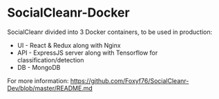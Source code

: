 # SocialCleanr-Docker
SocialCleanr divided into 3 Docker containers, to be used in production:

- UI - React & Redux along with Nginx
- API - ExpressJS server along with Tensorflow for classification/detection
- DB - MongoDB 

For more information:
https://github.com/Foxyf76/SocialCleanr-Dev/blob/master/README.md
